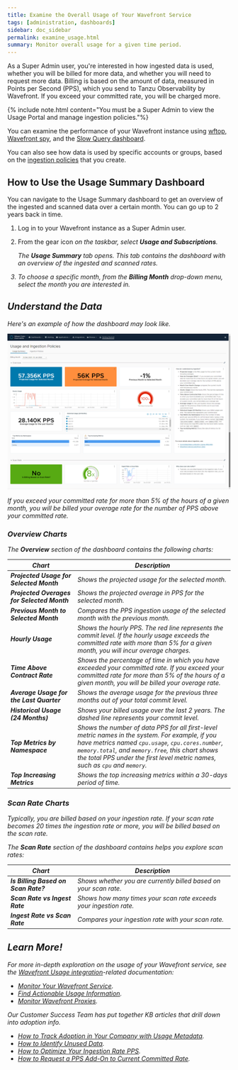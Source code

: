 ```yaml
---
title: Examine the Overall Usage of Your Wavefront Service
tags: [administration, dashboards]
sidebar: doc_sidebar
permalink: examine_usage.html
summary: Monitor overall usage for a given time period.
---
```


As a Super Admin user, you're interested in how ingested data is used, whether you will be billed for more data, and whether you will need to request more data. Billing is based on the amount of data, measured in Points per Second (PPS), which you send to Tanzu Observability by Wavefront. If you exceed your committed rate, you will be charged more.


{% include note.html content="You must be a Super Admin to view the Usage Portal and manage ingestion policies."%}

You can examine the performance of your Wavefront instance using [wftop, Wavefront spy](wavefront_monitoring_spy.html), and the [Slow Query dashboard](monitoring_overview.html#find-slow-queries-and-improve-dashboard-response). 

You can also see how data is used by specific accounts or groups, based on the [ingestion policies](ingestion_policies.html) that you create.


## How to Use the Usage Summary Dashboard

You can navigate to the Usage Summary dashboard to get an overview of the ingested and scanned data over a certain month. You can go up to 2 years back in time.

1. Log in to your Wavefront instance as a Super Admin user.
2. From the gear icon <i class="fa fa-cog"/> on the taskbar, select **Usage and Subscriptions**.

   The **Usage Summary** tab opens. This tab contains the dashboard with an overview of the ingested and scanned rates.
3. To choose a specific month, from the **Billing Month** drop-down menu, select the month you are interested in.
   
   
## Understand the Data

Here's an example of how the dashboard may look like.

![Example of the Usage Summary dashboard](images/usage_overview.png)

If you exceed your committed rate for more than 5% of the hours of a given month, you will be billed your overage rate for the number of PPS above your committed rate.

### Overview Charts

The **Overview** section of the dashboard contains the following charts:

<table style="width: 100%;">
<tbody>
<thead>
<tr><th width="30%">Chart</th><th width="70%">Description</th></tr>
</thead>
<tr>
<td><strong>Projected Usage for Selected Month</strong></td>
<td>Shows the projected usage for the selected month.</td></tr>
<tr>
<td><strong>Projected Overages for Selected Month</strong></td>
<td>Shows the projected overage in PPS for the selected month.</td>
</tr>
<tr>
<td><strong>Previous Month to Selected Month</strong></td>
<td>Compares the PPS ingestion usage of the selected month with the previous month.</td>
</tr>
<tr>
<td><strong>Hourly Usage</strong></td>
<td>Shows the hourly PPS. The red line represents the commit level. If the hourly usage exceeds the committed rate with more than 5% for a given month, you will incur overage charges.</td>
</tr>
<tr>
<td><strong>Time Above Contract Rate</strong></td>
<td>Shows the percentage of time in which you have exceeded your committed rate. If you exceed your committed rate for more than 5% of the hours of a given month, you will be billed your overage rate.</td>
</tr>
<tr>
<td><strong>Average Usage for the Last Quarter</strong></td>
<td>Shows the average usage for the previous three months out of your total commit level.</td>
</tr>
<tr>
<td><strong>Historical Usage (24 Months)</strong></td>
<td>Shows your billed usage over the last 2 years. The dashed line represents your commit level.</td>
</tr>
<tr>
<td><strong>Top Metrics by Namespace</strong></td>
<td>Shows the number of data PPS for all first-level metric names in the system. For example, if you have metrics named <code>cpu.usage</code>, <code>cpu.cores.number</code>, <code>memory.total</code>, and <code>memory.free</code>, this chart shows the total PPS under the first level metric names, such as <code>cpu</code> and <code>memory</code>.</td>
</tr>
<tr>
<td><strong>Top Increasing Metrics</strong></td>
<td>Shows the top increasing metrics within a 30-days period of time.</td>
</tr>
</tbody>
</table>

    
### Scan Rate Charts

Typically, you are billed based on your ingestion rate. If your scan rate becomes 20 times the ingestion rate or more, you will be billed based on the scan rate.

The **Scan Rate** section of the dashboard contains helps you explore scan rates:

<table style="width: 100%;">
<tbody>
<thead>
<tr><th width="30%">Chart</th><th width="70%">Description</th></tr>
</thead>
<tr>
<td><strong>Is Billing Based on Scan Rate?</strong></td>
<td>Shows whether you are currently billed based on your scan rate.</td></tr>
<tr>
<td><strong>Scan Rate vs Ingest Rate</strong></td>
<td>Shows how many times your scan rate exceeds your ingestion rate.</td>
</tr>
<tr>
<td><strong>Ingest Rate vs Scan Rate</strong></td>
<td>Compares your ingestion rate with your scan rate.</td>
</tr>
</tbody>
</table>

    
## Learn More!

For more in-depth exploration on the usage of your Wavefront service, see the [Wavefront Usage integration](system.html)-related documentation: 

* [Monitor Your Wavefront Service](wavefront_monitoring.html).
* [Find Actionable Usage Information](wavefront_usage_info.html).
* [Monitor Wavefront Proxies](monitoring_proxies.html).

Our Customer Success Team has put together KB articles that drill down into adoption info.

* [How to Track Adoption in Your Company with Usage Metadata](https://help.wavefront.com/hc/en-us/articles/360058526192-How-to-Track-Tanzu-Observability-Adoption-with-Usage-Metadata).
* [How to Identify Unused Data](https://help.wavefront.com/hc/en-us/articles/360058084372-How-to-Identify-Unused-Data).
* [How to Optimize Your Ingestion Rate PPS](https://help.wavefront.com/hc/en-us/articles/360057995092-How-to-Optimize-Your-Ingestion-Rate-PPS-).
* [How to Request a PPS Add-On to Current Committed Rate](https://help.wavefront.com/hc/en-us/articles/4402939921044-How-to-request-a-PPS-add-on-to-current-committed-rate).
